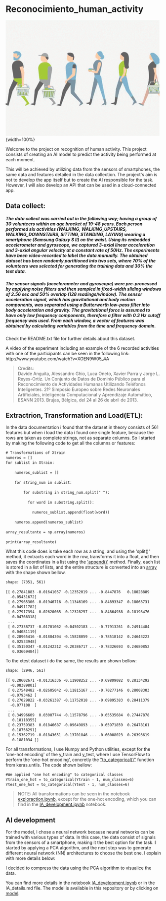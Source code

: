 # Reconocimiento_human_activity

![img](./rsc/67440cf78c8aedfa65f106d20d1cbdd8.gif){width=100%}

Welcome to the project on recognition of human activity. This project consists of creating an AI model to predict the activity being performed at each moment.

<div>
    This will be achieved by utilizing data from the sensors of smartphones, the same data and features detailed in the data collection. The project's aim is not to develop the app itself but to create the AI responsible for the task. However, I will also develop an API that can be used in a cloud-connected app.
</div>

## Data collect:

##### The data collect was carried out in the following way; having a group of 30 volunteers within an age bracket of 19-48 years. Each person performed six activities (WALKING, WALKING_UPSTAIRS, WALKING_DOWNSTAIRS, SITTING, STANDING, LAYING) wearing a smartphone (Samsung Galaxy S II) on the waist. Using its embedded accelerometer and gyroscope, we captured 3-axial linear acceleration and 3-axial angular velocity at a constant rate of 50Hz. The experiments have been video-recorded to label the data manually. The obtained dataset has been randomly partitioned into two sets, where 70% of the volunteers was selected for generating the training data and 30% the test data. 
##### The sensor signals (accelerometer and gyroscope) were pre-processed by applying noise filters and then sampled in fixed-width sliding windows of 2.56 sec and 50% overlap (128 readings/window). The sensor acceleration signal, which has gravitational and body motion components, was separated using a Butterworth low-pass filter into body acceleration and gravity. The gravitational force is assumed to have only low frequency components, therefore a filter with 0.3 Hz cutoff frequency was used. From each window, a vector of features was obtained by calculating variables from the time and frequency domain.

Check the README.txt file for further details about this dataset. 
<div>A video of the experiment including an example of the 6 recorded activities with one of the participants can be seen in the following link: http://www.youtube.com/watch?v=XOEN9W05_4A</div>

> Credits:<br>Davide Anguita, Alessandro Ghio, Luca Oneto, Xavier Parra y Jorge L. Reyes-Ortiz. Un Conjunto de Datos de Dominio Público para el Reconocimiento de Actividades Humanas Utilizando Teléfonos Inteligentes. 21º Simposio Europeo sobre Redes Neuronales Artificiales, inteligencia Computacional y Aprendizaje Automático, ESANN 2013. Brujas, Bélgica, del 24 al 26 de abril de 2013.

## Extractrion, Transformation and Load(ETL):

In the data documentation i found that the dataset in theory consists of 561 features but when i load the data i found one single feature, because the rows are taken as complete strings, not as separate columns. So I started by making the following code to get all the columns or features:

```
# Transformations of Xtrain
numeros = []
for sublist in Xtrain:

    numeros_sublist = []

    for string_num in sublist:

        for substring in string_num.split(" "):

          for word in substring.split():

            numeros_sublist.append(float(word))

    numeros.append(numeros_sublist)

array_resultante = np.array(numeros)

print(array_resultante)
```

What this code does is take each row as a string, and using the 'split()' method, it extracts each word in the row, transforms it into a float, and then saves the coordinates in a list using the ['append()'](https://docs.python.org/3/tutorial/datastructures.html) method. Finally, each list is stored in a list of lists, and the entire structure is converted into an [array](https://numpy.org/doc/stable/reference/generated/numpy.array.html) with the shape shown bellow. 

```
shape: (7351, 561)

[[ 0.27841883 -0.01641057 -0.12352019 ... -0.8447876   0.18028889
  -0.05431672]
 [ 0.27965306 -0.01946716 -0.11346169 ... -0.84893347  0.18063731
  -0.04911782]
 [ 0.27917394 -0.02620065 -0.12328257 ... -0.84864938  0.18193476
  -0.04766318]
 ...
 [ 0.27338737 -0.01701062 -0.04502183 ... -0.77913261  0.24914484
   0.04081119]
 [ 0.28965416 -0.01884304 -0.15828059 ... -0.78518142  0.24643223
   0.02533948]
 [ 0.35150347 -0.01242312 -0.20386717 ... -0.78326693  0.24680852
   0.03669484]]
```
To the xtest dataset i do the same, the results are shown bellow:

```
shape: (2946, 561)

[[ 0.28602671 -0.01316336 -0.11908252 ... -0.69809082  0.28134292
  -0.08389801]
 [ 0.27548482 -0.02605042 -0.11815167 ... -0.70277146  0.28008303
  -0.0793462 ]
 [ 0.27029822 -0.03261387 -0.11752018 ... -0.69895383  0.28411379
  -0.077108  ]
 ...
 [ 0.34996609  0.03007744 -0.11578796 ... -0.65535684  0.27447878
   0.18118355]
 [ 0.23759383  0.01846687 -0.09649893 ... -0.65971859  0.26478161
   0.18756291]
 [ 0.15362719 -0.01843651 -0.13701846 ... -0.66008023  0.26393619
   0.1881034 ]]
```
For all transformations, I use Numpy and Python utilities, except for the 'one-hot encoding' of the y_train and y_test, where I use TensorFlow to perform the 'one-hot encoding', concretly the ["to_categorical()"](https://www.tensorflow.org/api_docs/python/tf/keras/utils/to_categorical) function from keras.untils. The code shown bellow:

```
#We applied "one hot encoding" to categorical classes
Ytrain_one_hot = to_categorical(Ytrain - 1, num_classes=6)
Ytest_one_hot = to_categorical(Ytest - 1, num_classes=6)
```

> NOTE: All transformations can be seen in the notebook [exploraction.ipynb](./exploraction.ipynb), except for the one-hot encoding, which you can find in the [IA_development.ipynb](./IA_development.ipynb) notebook.


## AI development

For the model, I chose a neural network because neural networks can be trained with various types of data. In this case, the data consist of signals from the sensors of a smartphone, making it the best option for the task. I started by applying a PCA algorithm, and the next step was to generate different neural network (NN) architectures to choose the best one. I explain with more details below:

<div>
  I decided to compress the data using the PCA algorithm to visualice the data.
</div>


You can find more details in the notebook [IA_development.ipynb](./IA_development.ipynb) or in the IA_details.md file. The model is available in this repository or by clicking on [model](./trained_model).

